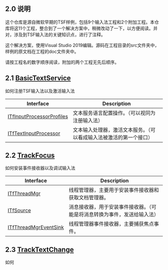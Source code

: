 ## 2.0 说明

这个仓库是源自微软早期的TSF样例，包括9个输入法工程和2个附加工程。本仓库将这11个工程，整合到了一个解决方案中，稍微改动了一下，以方便阅读。并对，涉及到TSF输入法的关键知识点，进行了注释。

这个解决方案，使用Visual Studio 2019编辑。源码在工程目录的src文件夹中，样例的原文档在工程的doc文件夹中。

请按工程名的数字顺序阅读，附加的两个工程无先后顺序。

## 2.1 [BasicTextService](https://github.com/ChineseInputMethod/TSFexample/tree/master/1BasicTextService)

如何注册TSF输入法以及激活输入法

Interface						|Description
-|-
[ITfInputProcessorProfiles][1]	|文本服务语言配置操作。（可以视同为注册输入法）
[ITfTextInputProcessor][2]		|文本输入处理器，激活文本服务。（可以看成输入法被激活的第一个接口）

## 2.2 [TrackFocus](https://github.com/ChineseInputMethod/TSFexample/tree/master/2TrackFocus)

如何安装事件接收器以及调试输入法

Interface					|Description
-|-
[ITfThreadMgr][3]			|线程管理器，主要用于安装事件接收器和获取文档管理器。
[ITfSource][4]				|消息接收器，用于安装事件接收器。（可能是将消息转换为事件，发送给输入法）
[ITfThreadMgrEventSink][5]	|线程管理器事件接收器，主要捕获焦点事件。

## 2.3 [TrackTextChange](https://github.com/ChineseInputMethod/TSFexample/tree/master/3TrackTextChange)

如何

[1]: https://github.com/ChineseInputMethod/TextServicesFramework/blob/master/Reference/Interfaces/TSFmanager/ITfInputProcessorProfiles.md
[2]: https://github.com/ChineseInputMethod/TextServicesFramework/blob/master/Reference/Interfaces/TextService/ITfTextInputProcessor.md
[3]: https://github.com/ChineseInputMethod/TextServicesFramework/blob/master/Reference/Interfaces/TSFmanager/ITfThreadMgr.md
[4]: https://github.com/ChineseInputMethod/TextServicesFramework/blob/master/Reference/Interfaces/TSFmanager/ITfSource.md
[5]: https://github.com/ChineseInputMethod/TextServicesFramework/blob/master/Reference/Interfaces/TextService/ITfThreadMgrEventSink.md